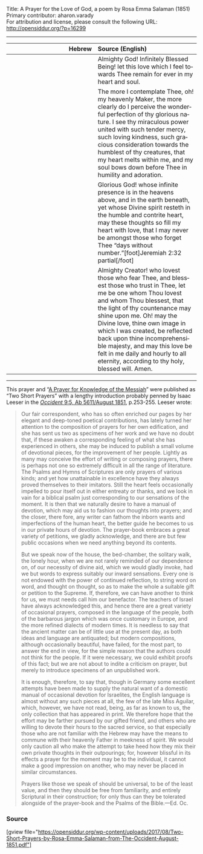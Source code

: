 <html>
<head></head>
<body>
Title: A Prayer for the Love of God, a poem by Rosa Emma Salaman (1851)<br />
Primary contributor: aharon.varady<br />
For attribution and license, please consult the following URL: <a href="http://opensiddur.org/?p=16299">http://opensiddur.org/?p=16299</a>
<p />
<hr />

<table style="margin-left: auto;margin-right: auto;" class="draggable">
<thead><tr><th id="x" style="text-align: right;">Hebrew</th><th style="text-align: left;">Source (English)</th></tr></thead>
<tbody>
<tr><td style="vertical-align:top;" width="46%">
<div class="liturgy" lang="he">

</span></div></td>
 
<td style="vertical-align:top;" width="53%">
<div class="english" lang="en">
Almighty God! 
Infinitely Blessed Being! 
let this love which I feel towards Thee 
remain for ever in my heart and soul. 
</div></td></tr>


<tr><td style="vertical-align:top;" width="46%">
<div class="liturgy" lang="he">

</span></div></td>
 
<td style="vertical-align:top;" width="53%">
<div class="english" lang="en">
The more I contemplate Thee, 
oh! my heavenly Maker, 
the more clearly do I perceive 
the wonderful perfection of thy glorious nature. 
I see thy miraculous power 
united with such tender mercy, 
such loving kindness, 
such gracious consideration 
towards the humblest of thy creatures, 
that my heart melts within me, 
and my soul bows down before Thee 
in humility and adoration. 
</div></td></tr>


<tr><td style="vertical-align:top;" width="46%">
<div class="liturgy" lang="he">

</span></div></td>
 
<td style="vertical-align:top;" width="53%">
<div class="english" lang="en">
Glorious God! 
whose infinite presence is in the heavens above, 
and in the earth beneath, 
yet whose Divine spirit resteth 
in the humble and contrite heart, 
may these thoughts so fill my heart with love, 
that I may never be amongst those 
who forget Thee “days without number.”[foot]Jeremiah 2:32 partial[/foot]
</div></td></tr>


<tr><td style="vertical-align:top;" width="46%">
<div class="liturgy" lang="he">

</span></div></td>
 
<td style="vertical-align:top;" width="53%">
<div class="english" lang="en">
Almighty Creator! 
who lovest those who fear Thee, 
and blessest those who trust in Thee, 
let me be one whom Thou lovest and whom Thou blessest, 
that the light of thy countenance may shine upon me. 
Oh! may the Divine love, 
thine own image in which I was created, 
be reflected back upon thine incomprehensible majesty, 
and may this love be felt in me 
daily and hourly to all eternity, 
according to thy holy, blessed will. 
Amen.
</div></td></tr>
</tbody></table>


<hr />

This prayer and “<a href="https://opensiddur.org/prayers-for/special-days/commemorative-days/fast-days/tisha-bav/prayer-knowledge-messiah-rosa-emma-salaman-occident-av-5611august-1851/">A Prayer for Knowledge of the Messiah</a>” were published as “Two Short Prayers” with a lengthy introduction probably penned by Isaac Leeser in the <a href="http://web.nli.org.il/sites/JPress/English/Pages/The-Occident-and-American-Jewish-Advocate.aspx"><em>Occident</em> 9:5, Ab 5611/August 1851</a>, p.253-255. Leeser wrote:

<blockquote>Our fair correspondent, who has so often enriched our pages by her elegant and deep-toned poetical contributions, has lately turned her attention to the composition of prayers for her own edification, and she has sent us two as specimens of her work and we have no doubt that, if these awaken a corresponding feeling of what she has experienced in others, she may be induced to publish a small volume of devotional pieces, for the improvement of her people. Lightly as many may conceive the effort of writing or composing prayers, there is perhaps not one so extremely difficult in all the range of literature. The Psalms and Hymns of Scriptures are only prayers of various kinds; and yet how unattainable in excellence have they always proved themselves to their imitators. Still the heart feels occasionally impelled to pour itself out in either entreaty or thanks, and we look in vain for a biblical psalm just corresponding to our sensations of the moment. It is then that we naturally desire to have a manual of devotion, which may aid us to fashion our thoughts into prayers; and the closer, there fore, any writer can fathom the inborn wants and imperfections of the human heart, the better guide he becomes to us in our private hours of devotion. The prayer-book embraces a great variety of petitions, we gladly acknowledge, and there are but few public occasions when we need anything beyond its contents.

But we speak now of the house, the bed-chamber, the solitary walk, the lonely hour, when we are not rarely reminded of our dependence on, of our necessity of divine aid, which we would gladly invoke, had we but words to express suitably our inward sensations. Every one is not endowed with the power of continued reflection, to string word on word, and thought on thought, so as to make the whole a suitable gift or petition to the Supreme. If, therefore, we can have another to think for us, we must needs call him our benefactor. The teachers of Israel have always acknowledged this, and hence there are a great variety of occasional prayers, composed in the language of the people, both of the barbarous jargon which was once customary in Europe, and the more refined dialects of modern times. It is needless to say that the ancient matter can be of little use at the present day, as both ideas and language are antiquated; but modern compositions, although occasionally beautiful, have  failed, for the most part, to answer the end in view, for the simple reason that the authors could not think for the people. If it were necessary, we could exhibit proofs of this fact; but we are not about to indite a criticism on prayer, but merely to introduce specimens of an unpublished work.

It is enough, therefore, to say that, though in Germany some excellent attempts have been made to supply the natural want of a domestic manual of occasional devotion for Israelites, the English language is almost without any such pieces at all, the few of the late Miss Aguilar, which, however, we have not read, being, as far as known to us, the only collection that has appeared in print. We therefore hope that the effort may be farther pursued by our gifted friend, and others who are willing to devote their hours to the sacred service, so that especially those who are not familiar with the Hebrew may have the means to commune with their heavenly Father in meekness of spirit. We would only caution all who make the attempt to take heed how they mix their own private thoughts in their outpourings; for, however blissful in its effects a prayer for the moment may be to the individual, it cannot make a good impression on another, who may never be placed in similar circumstances.

Prayers like those we speak of should be universal, to be of the least value, and then they should be free from familiarity, and entirely Scriptural in their construction; for only thus can they be tolerated alongside of the prayer-book and the Psalms of the Bible.—Ed. Oc.</blockquote>

<h3>Source</h3>

[gview file="https://opensiddur.org/wp-content/uploads/2017/08/Two-Short-Prayers-by-Rosa-Emma-Salaman-from-The-Occident-August-1851.pdf"]
</body>
</html>